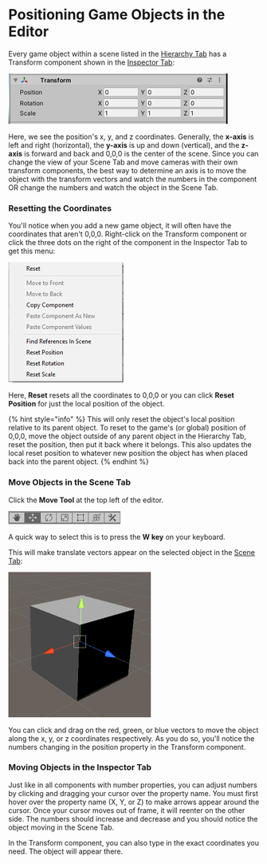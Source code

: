 # Positioning Game Objects in the Editor

Every game object within a scene listed in the [Hierarchy Tab](../../the-unity-interface/the-tabs/hierarchy-tab.md) has a Transform component shown in the [Inspector Tab](../../the-unity-interface/the-tabs/inspector-tab.md):

![](../../.gitbook/assets/image%20%28160%29.png)

Here, we see the position's x, y, and z coordinates. Generally, the **x-axis** is left and right \(horizontal\), the **y-axis** is up and down \(vertical\), and the **z-axis** is forward and back and 0,0,0 is the center of the scene. Since you can change the view of your Scene Tab and move cameras with their own transform components, the best way to determine an axis is to move the object with the transform vectors and watch the numbers in the component OR change the numbers and watch the object in the Scene Tab.

### Resetting the Coordinates

You'll notice when you add a new game object, it will often have the coordinates that aren't 0,0,0. Right-click on the Transform component or click the three dots on the right of the component in the Inspector Tab to get this menu:

![](../../.gitbook/assets/image%20%28159%29.png)

Here, **Reset** resets all the coordinates to 0,0,0 or you can click **Reset Position** for just the local position of the object.

{% hint style="info" %}
This will only reset the object's local position relative to its parent object. To reset to the game's \(or global\) position of 0,0,0, move the object outside of any parent object in the Hierarchy Tab, reset the position, then put it back where it belongs. This also updates the local reset position to whatever new position the object has when placed back into the parent object.
{% endhint %}

### Move Objects in the Scene Tab

Click the **Move Tool** at the top left of the editor.

![](../../.gitbook/assets/image%20%28163%29.png)

A quick way to select this is to press the **W key** on your keyboard.

This will make translate vectors appear on the selected object in the [Scene Tab](../../the-unity-interface/the-tabs/scene-tab.md):

![](../../.gitbook/assets/image%20%28156%29.png)

You can click and drag on the red, green, or blue vectors to move the object along the x, y, or z coordinates respectively. As you do so, you'll notice the numbers changing in the position property in the Transform component.

### Moving Objects in the Inspector Tab

Just like in all components with number properties, you can adjust numbers by clicking and dragging your cursor over the property name. You must first hover over the property name \(X, Y, or Z\) to make arrows appear around the cursor. Once your cursor moves out of frame, it will reenter on the other side. The numbers should increase and decrease and you should notice the object moving in the Scene Tab.

In the Transform component, you can also type in the exact coordinates you need. The object will appear there.



